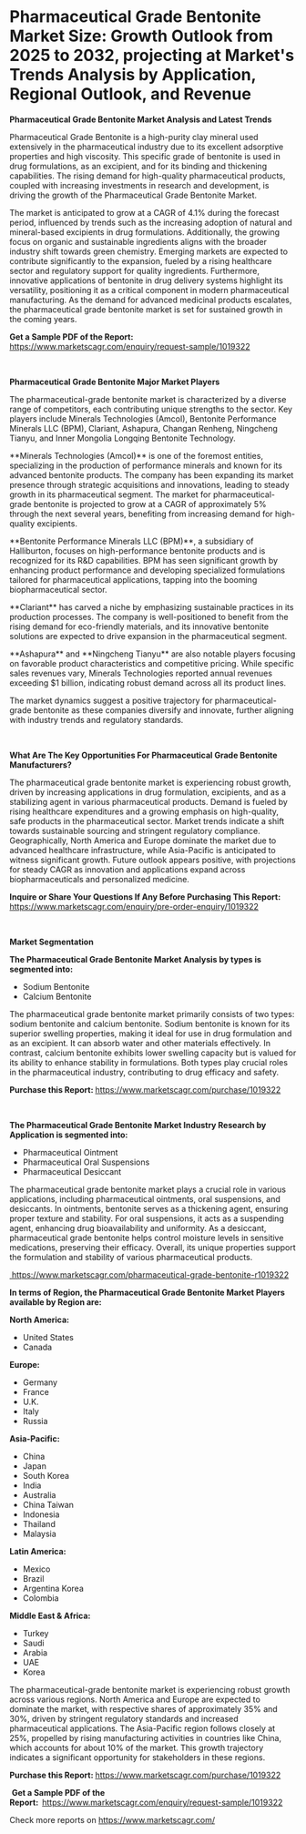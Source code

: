 <p><h1>Pharmaceutical Grade Bentonite Market Size: Growth Outlook from 2025 to 2032, projecting at Market's Trends Analysis by Application, Regional Outlook, and Revenue</h1></p><p><strong>Pharmaceutical Grade Bentonite Market Analysis and Latest Trends</strong></p>
<p><p>Pharmaceutical Grade Bentonite is a high-purity clay mineral used extensively in the pharmaceutical industry due to its excellent adsorptive properties and high viscosity. This specific grade of bentonite is used in drug formulations, as an excipient, and for its binding and thickening capabilities. The rising demand for high-quality pharmaceutical products, coupled with increasing investments in research and development, is driving the growth of the Pharmaceutical Grade Bentonite Market.</p><p>The market is anticipated to grow at a CAGR of 4.1% during the forecast period, influenced by trends such as the increasing adoption of natural and mineral-based excipients in drug formulations. Additionally, the growing focus on organic and sustainable ingredients aligns with the broader industry shift towards green chemistry. Emerging markets are expected to contribute significantly to the expansion, fueled by a rising healthcare sector and regulatory support for quality ingredients. Furthermore, innovative applications of bentonite in drug delivery systems highlight its versatility, positioning it as a critical component in modern pharmaceutical manufacturing. As the demand for advanced medicinal products escalates, the pharmaceutical grade bentonite market is set for sustained growth in the coming years.</p></p>
<p><strong>Get a Sample PDF of the Report:&nbsp;</strong> <a href="https://www.marketscagr.com/enquiry/request-sample/1019322?utm_campaign=2526&utm_medium=2&utm_source=Github&utm_content=ia&utm_term=21032025&utm_id=pharmaceutical-grade-bentonite">https://www.marketscagr.com/enquiry/request-sample/1019322</a></p>
<p>&nbsp;</p>
<p><strong>Pharmaceutical Grade Bentonite Major Market Players</strong></p>
<p><p>The pharmaceutical-grade bentonite market is characterized by a diverse range of competitors, each contributing unique strengths to the sector. Key players include Minerals Technologies (Amcol), Bentonite Performance Minerals LLC (BPM), Clariant, Ashapura, Changan Renheng, Ningcheng Tianyu, and Inner Mongolia Longqing Bentonite Technology. </p><p>**Minerals Technologies (Amcol)** is one of the foremost entities, specializing in the production of performance minerals and known for its advanced bentonite products. The company has been expanding its market presence through strategic acquisitions and innovations, leading to steady growth in its pharmaceutical segment. The market for pharmaceutical-grade bentonite is projected to grow at a CAGR of approximately 5% through the next several years, benefiting from increasing demand for high-quality excipients.</p><p>**Bentonite Performance Minerals LLC (BPM)**, a subsidiary of Halliburton, focuses on high-performance bentonite products and is recognized for its R&D capabilities. BPM has seen significant growth by enhancing product performance and developing specialized formulations tailored for pharmaceutical applications, tapping into the booming biopharmaceutical sector.</p><p>**Clariant** has carved a niche by emphasizing sustainable practices in its production processes. The company is well-positioned to benefit from the rising demand for eco-friendly materials, and its innovative bentonite solutions are expected to drive expansion in the pharmaceutical segment.</p><p>**Ashapura** and **Ningcheng Tianyu** are also notable players focusing on favorable product characteristics and competitive pricing. While specific sales revenues vary, Minerals Technologies reported annual revenues exceeding $1 billion, indicating robust demand across all its product lines.</p><p>The market dynamics suggest a positive trajectory for pharmaceutical-grade bentonite as these companies diversify and innovate, further aligning with industry trends and regulatory standards.</p></p>
<p>&nbsp;</p>
<p><strong>What Are The Key Opportunities For Pharmaceutical Grade Bentonite Manufacturers?</strong></p>
<p><p>The pharmaceutical grade bentonite market is experiencing robust growth, driven by increasing applications in drug formulation, excipients, and as a stabilizing agent in various pharmaceutical products. Demand is fueled by rising healthcare expenditures and a growing emphasis on high-quality, safe products in the pharmaceutical sector. Market trends indicate a shift towards sustainable sourcing and stringent regulatory compliance. Geographically, North America and Europe dominate the market due to advanced healthcare infrastructure, while Asia-Pacific is anticipated to witness significant growth. Future outlook appears positive, with projections for steady CAGR as innovation and applications expand across biopharmaceuticals and personalized medicine.</p></p>
<p><strong>Inquire or Share Your Questions If Any Before Purchasing This Report:</strong> <a href="https://www.marketscagr.com/enquiry/pre-order-enquiry/1019322?utm_campaign=2526&utm_medium=2&utm_source=Github&utm_content=ia&utm_term=21032025&utm_id=pharmaceutical-grade-bentonite">https://www.marketscagr.com/enquiry/pre-order-enquiry/1019322</a></p>
<p>&nbsp;</p>
<p><strong>Market Segmentation</strong></p>
<p><strong>The Pharmaceutical Grade Bentonite Market Analysis by types is segmented into:</strong></p>
<p><ul><li>Sodium Bentonite</li><li>Calcium Bentonite</li></ul></p>
<p><p>The pharmaceutical grade bentonite market primarily consists of two types: sodium bentonite and calcium bentonite. Sodium bentonite is known for its superior swelling properties, making it ideal for use in drug formulation and as an excipient. It can absorb water and other materials effectively. In contrast, calcium bentonite exhibits lower swelling capacity but is valued for its ability to enhance stability in formulations. Both types play crucial roles in the pharmaceutical industry, contributing to drug efficacy and safety.</p></p>
<p><strong>Purchase this Report:&nbsp;</strong><a href="https://www.marketscagr.com/purchase/1019322?utm_campaign=2526&utm_medium=2&utm_source=Github&utm_content=ia&utm_term=21032025&utm_id=pharmaceutical-grade-bentonite">https://www.marketscagr.com/purchase/1019322</a></p>
<p>&nbsp;</p>
<p><strong>The Pharmaceutical Grade Bentonite Market Industry Research by Application is segmented into:</strong></p>
<p><ul><li>Pharmaceutical Ointment</li><li>Pharmaceutical Oral Suspensions</li><li>Pharmaceutical Desiccant</li></ul></p>
<p><p>The pharmaceutical grade bentonite market plays a crucial role in various applications, including pharmaceutical ointments, oral suspensions, and desiccants. In ointments, bentonite serves as a thickening agent, ensuring proper texture and stability. For oral suspensions, it acts as a suspending agent, enhancing drug bioavailability and uniformity. As a desiccant, pharmaceutical grade bentonite helps control moisture levels in sensitive medications, preserving their efficacy. Overall, its unique properties support the formulation and stability of various pharmaceutical products.</p></p>
<p><a href="https://www.marketscagr.com/pharmaceutical-grade-bentonite-r1019322?utm_campaign=2526&utm_medium=2&utm_source=Github&utm_content=ia&utm_term=21032025&utm_id=pharmaceutical-grade-bentonite">&nbsp;https://www.marketscagr.com/pharmaceutical-grade-bentonite-r1019322</a></p>
<p><strong>In terms of Region, the Pharmaceutical Grade Bentonite Market Players available by Region are:</strong></p>
<p>
    <p> <strong> North America: </strong>
        <ul>
            <li>United States</li>
            <li>Canada</li>
        </ul>
        </p> 
    <p> <strong> Europe: </strong>
        <ul>
            <li>Germany</li>
            <li>France</li>
            <li>U.K.</li>
            <li>Italy</li>
            <li>Russia</li>
        </ul>
        </p> 
    <p> <strong> Asia-Pacific: </strong>
        <ul>
            <li>China</li>
            <li>Japan</li>
            <li>South Korea</li>
            <li>India</li>
            <li>Australia</li>
            <li>China Taiwan</li>
            <li>Indonesia</li>
            <li>Thailand</li>
            <li>Malaysia</li>
        </ul>
        </p> 
    <p> <strong> Latin America: </strong>
        <ul>
            <li>Mexico</li>
            <li>Brazil</li>
            <li>Argentina Korea</li>
            <li>Colombia</li>
        </ul>
        </p> 
    <p> <strong> Middle East & Africa: </strong>
        <ul>
            <li>Turkey</li>
            <li>Saudi</li>
            <li>Arabia</li>
            <li>UAE</li>
            <li>Korea</li>
        </ul>
    </p>
    </p>
<p><p>The pharmaceutical-grade bentonite market is experiencing robust growth across various regions. North America and Europe are expected to dominate the market, with respective shares of approximately 35% and 30%, driven by stringent regulatory standards and increased pharmaceutical applications. The Asia-Pacific region follows closely at 25%, propelled by rising manufacturing activities in countries like China, which accounts for about 10% of the market. This growth trajectory indicates a significant opportunity for stakeholders in these regions.</p></p>
<p><strong>Purchase this Report: </strong><a href="https://www.marketscagr.com/purchase/1019322?utm_campaign=2526&utm_medium=2&utm_source=Github&utm_content=ia&utm_term=21032025&utm_id=pharmaceutical-grade-bentonite">https://www.marketscagr.com/purchase/1019322</a></p>
<p>&nbsp;<strong>Get a Sample PDF of the Report:&nbsp;&nbsp;</strong><a href="https://www.marketscagr.com/enquiry/request-sample/1019322?utm_campaign=2526&utm_medium=2&utm_source=Github&utm_content=ia&utm_term=21032025&utm_id=pharmaceutical-grade-bentonite">https://www.marketscagr.com/enquiry/request-sample/1019322</a></p>
<p><strong></strong></p>
<p>Check more reports on <a href="https://www.marketscagr.com/?utm_campaign=2526&utm_medium=2&utm_source=Github&utm_content=ia&utm_term=21032025&utm_id=pharmaceutical-grade-bentonite">https://www.marketscagr.com/</a></p>